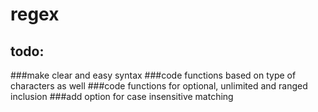 # regex


## todo:

###make clear and easy syntax
###code functions based on type of characters as well
###code functions for optional, unlimited and ranged inclusion
###add option for case insensitive matching
